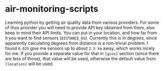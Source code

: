 # air-monitoring-scripts
Learning python by getting air quality data from various providers. For some of thos provider you will need to provide API key obtained from them, also keep in mind their API limits.
You can put in your location, and how far from it you want to find sensors (`DISTANCE_DG`). Currently this is in degrees, since apparently calculating degrees from distance is a non-trivial problem. I found `0.025` give me sensors up to about `2.5 km` away, which works nicely for me. If you provide a separate value for that in `[gios]` section (since there are less of those), that value will be used, otherwise the default value from `[location]` will be used.
